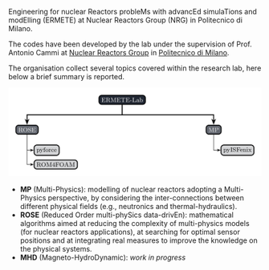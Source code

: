 Engineering for nuclear Reactors probleMs with advancEd simulaTions and modElling (ERMETE) at Nuclear Reactors Group (NRG) in Politecnico di Milano.

The codes have been developed by the lab under the supervision of Prof. Antonio Cammi at [Nuclear Reactors Group](https://www.nuclearenergy.polimi.it/) in [Politecnico di Milano](https://www.polimi.it/).

The organisation collect several topics covered within the research lab, here below a brief summary is reported.

![Screenshot](ermete_scheme.jpg)

- **MP** (Multi-Physics): modelling of nuclear reactors adopting a Multi-Physics perspective, by considering the inter-connections between different physical fields (e.g., neutronics and thermal-hydraulics).
- **ROSE** (Reduced Order multi-phySics data-drivEn): mathematical algorithms aimed at reducing the complexity of multi-physics models (for nuclear reactors applications), at searching for optimal sensor positions and at integrating real measures to improve the knowledge on the physical systems.
- **MHD** (Magneto-HydroDynamic): *work in progress* 
